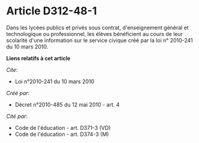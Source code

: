 # Article D312-48-1

Dans les lycées publics et privés sous contrat, d'enseignement général et technologique ou professionnel, les élèves
bénéficient au cours de leur scolarité d'une information sur le service civique créé par la loi n° 2010-241 du 10 mars 2010.

**Liens relatifs à cet article**

_Cite_:

  - Loi n°2010-241 du 10 mars 2010

_Créé par_:

  - Décret n°2010-485 du 12 mai 2010 - art. 4

_Cité par_:

  - Code de l'éducation - art. D371-3 (VD)
  - Code de l'éducation - art. D374-3 (M)
